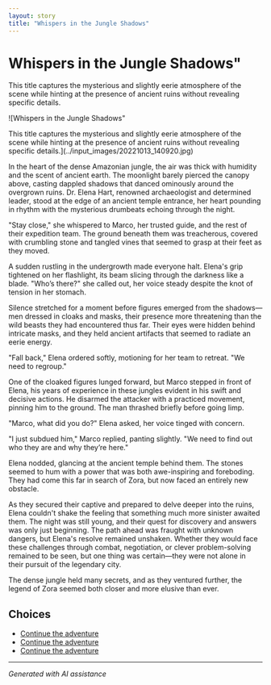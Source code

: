```yaml
---
layout: story
title: "Whispers in the Jungle Shadows"
---
```


# Whispers in the Jungle Shadows"

This title captures the mysterious and slightly eerie atmosphere of the scene while hinting at the presence of ancient ruins without revealing specific details.

![Whispers in the Jungle Shadows"

This title captures the mysterious and slightly eerie atmosphere of the scene while hinting at the presence of ancient ruins without revealing specific details.](../input_images/20221013_140920.jpg)

In the heart of the dense Amazonian jungle, the air was thick with humidity and the scent of ancient earth. The moonlight barely pierced the canopy above, casting dappled shadows that danced ominously around the overgrown ruins. Dr. Elena Hart, renowned archaeologist and determined leader, stood at the edge of an ancient temple entrance, her heart pounding in rhythm with the mysterious drumbeats echoing through the night.

"Stay close," she whispered to Marco, her trusted guide, and the rest of their expedition team. The ground beneath them was treacherous, covered with crumbling stone and tangled vines that seemed to grasp at their feet as they moved.

A sudden rustling in the undergrowth made everyone halt. Elena's grip tightened on her flashlight, its beam slicing through the darkness like a blade. "Who’s there?" she called out, her voice steady despite the knot of tension in her stomach.

Silence stretched for a moment before figures emerged from the shadows—men dressed in cloaks and masks, their presence more threatening than the wild beasts they had encountered thus far. Their eyes were hidden behind intricate masks, and they held ancient artifacts that seemed to radiate an eerie energy.

"Fall back," Elena ordered softly, motioning for her team to retreat. "We need to regroup."

One of the cloaked figures lunged forward, but Marco stepped in front of Elena, his years of experience in these jungles evident in his swift and decisive actions. He disarmed the attacker with a practiced movement, pinning him to the ground. The man thrashed briefly before going limp.

"Marco, what did you do?" Elena asked, her voice tinged with concern.

"I just subdued him," Marco replied, panting slightly. "We need to find out who they are and why they’re here."

Elena nodded, glancing at the ancient temple behind them. The stones seemed to hum with a power that was both awe-inspiring and foreboding. They had come this far in search of Zora, but now faced an entirely new obstacle.

As they secured their captive and prepared to delve deeper into the ruins, Elena couldn't shake the feeling that something much more sinister awaited them. The night was still young, and their quest for discovery and answers was only just beginning. The path ahead was fraught with unknown dangers, but Elena's resolve remained unshaken. Whether they would face these challenges through combat, negotiation, or clever problem-solving remained to be seen, but one thing was certain—they were not alone in their pursuit of the legendary city.

The dense jungle held many secrets, and as they ventured further, the legend of Zora seemed both closer and more elusive than ever.


## Choices

* [Continue the adventure](./476902298_2026199734459132_8101314172205332991_n.md)
* [Continue the adventure](./463430190_8751461418281550_7714871349040429364_n.md)
* [Continue the adventure](./20221113_153653.md)


---
*Generated with AI assistance*
